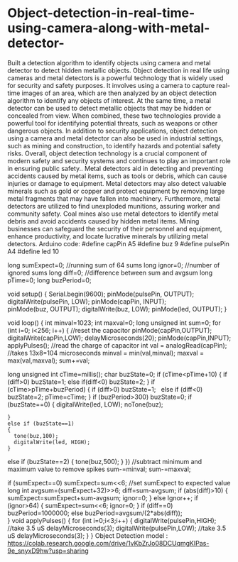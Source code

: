 # Object-detection-in-real-time-using-camera-along-with-metal-detector-
Built a detection algorithm to identify objects using camera and metal detector to detect hidden metallic objects.
Object detection in real life using cameras and metal detectors is a powerful technology that is widely used for security and safety purposes. It involves using a camera to capture real-time images of an area, which are then analyzed by an object detection algorithm to identify any objects of interest. At the same time, a metal detector can be used to detect metallic objects that may be hidden or concealed from view. When combined, these two technologies provide a powerful tool for identifying potential threats, such as weapons or other dangerous objects. In addition to security applications, object detection using a camera and metal detector can also be used in industrial settings, such as mining and construction, to identify hazards and potential safety risks. Overall, object detection technology is a crucial component of modern safety and security systems and continues to play an important role in ensuring public safety.. Metal detectors aid in detecting and preventing accidents caused by metal items, such as tools or debris, which can cause injuries or damage to equipment. Metal detectors may also detect valuable minerals such as gold or copper and protect equipment by removing large metal fragments that may have fallen into machinery. Furthermore, metal detectors are utilized to find unexploded munitions, assuring worker and community safety. Coal mines also use metal detectors to identify metal debris and avoid accidents caused by hidden metal items. Mining businesses can safeguard the security of their personnel and equipment, enhance productivity, and locate lucrative minerals by utilizing metal detectors.
Arduino code:
 #define capPin A5
#define buz 9
#define pulsePin A4
#define led 10

long sumExpect=0; //running sum of 64 sums 
long ignor=0; //number of ignored sums
long diff=0; //difference between sum and avgsum
long pTime=0;
long buzPeriod=0; 

void setup() 
{
Serial.begin(9600);
  pinMode(pulsePin, OUTPUT); 
  digitalWrite(pulsePin, LOW);
  pinMode(capPin, INPUT);  
  pinMode(buz, OUTPUT);
digitalWrite(buz, LOW);
  pinMode(led, OUTPUT);
}

void loop() 
{
  int minval=1023;
  int maxval=0;
  long unsigned int sum=0;
  for (int i=0; i<256; i++)
  {
    //reset the capacitor
pinMode(capPin,OUTPUT);
    digitalWrite(capPin,LOW);
    delayMicroseconds(20);
    pinMode(capPin,INPUT);
    applyPulses();
//read the charge of capacitor
    int val = analogRead(capPin); //takes 13x8=104 microseconds
    minval = min(val,minval);
    maxval = max(val,maxval);
    sum+=val;

long unsigned int cTime=millis();
    char buzState=0;
    if (cTime<pTime+10) { if (diff>0)
        buzState=1;
      else if(diff<0) buzState=2; } if (cTime>pTime+buzPeriod)
    {
      if (diff>0)
buzState=1;  
else if (diff<0) buzState=2; pTime=cTime; } if (buzPeriod>300)
    buzState=0;
if (buzState==0)
    {
      digitalWrite(led, LOW);
      noTone(buz);

    }  
    else if (buzState==1)
    {
      tone(buz,100);
      digitalWrite(led, HIGH);
    }   
 else if (buzState==2)
    {
      tone(buz,500);
    }
  })
//subtract minimum and maximum value to remove spikes
  sum-=minval; 
  sum-=maxval;
  
  if (sumExpect==0) 
  sumExpect=sum<<6; //set sumExpect to expected value 
  long int avgsum=(sumExpect+32)>>6; 
  diff=sum-avgsum;
  if (abs(diff)>10)
{
    sumExpect=sumExpect+sum-avgsum;
    ignor=0;
  } 
  else 
    Ignor++;
if (ignor>64)
  { 
sumExpect=sum<<6;
ignor=0;
  }
if (diff==0) 
    buzPeriod=1000000;
  else 
  buzPeriod=avgsum/(2*abs(diff));    
}
  void applyPulses()
{
    for (int i=0;i<3;i++) 
    {
      digitalWrite(pulsePin,HIGH); //take 3.5 uS
      delayMicroseconds(3);
      digitalWrite(pulsePin,LOW); //take 3.5 uS
      delayMicroseconds(3);
    }
}
Object Detection model : https://colab.research.google.com/drive/1vKbZrJo08DCUqmgKIPas-9e_snyxD9hw?usp=sharing





